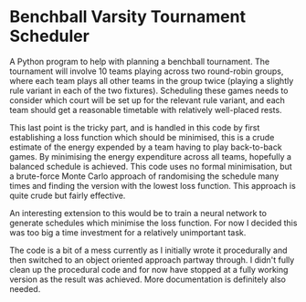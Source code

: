 # Benchball Varsity Tournament Scheduler

A Python program to help with planning a benchball tournament. The tournament
will involve 10 teams playing across two round-robin groups, where each team
plays all other teams in the group twice (playing a slightly rule variant in
each of the two fixtures).  Scheduling these games needs to consider which
court will be set up for the relevant rule variant, and each team should get a
reasonable timetable with relatively well-placed rests.

This last point is the tricky part, and is handled in this code by first
establishing a loss function which should be minimised, this is a crude
estimate of the energy expended by a team having to play back-to-back games. By
minimising the energy expenditure across all teams, hopefully a balanced
schedule is achieved. This code uses no formal minimisation, but a brute-force
Monte Carlo approach of randomising the schedule many times and finding the
version with the lowest loss function. This approach is quite crude but fairly
effective.

An interesting extension to this would be to train a neural network to generate
schedules which minimise the loss function. For now I decided this was too big
a time investment for a relatively unimportant task.

The code is a bit of a mess currently as I initially wrote it procedurally and
then switched to an object oriented approach partway through.  I didn't fully
clean up the procedural code and for now have stopped at a fully working
version as the result was achieved.  More documentation is definitely also
needed.
